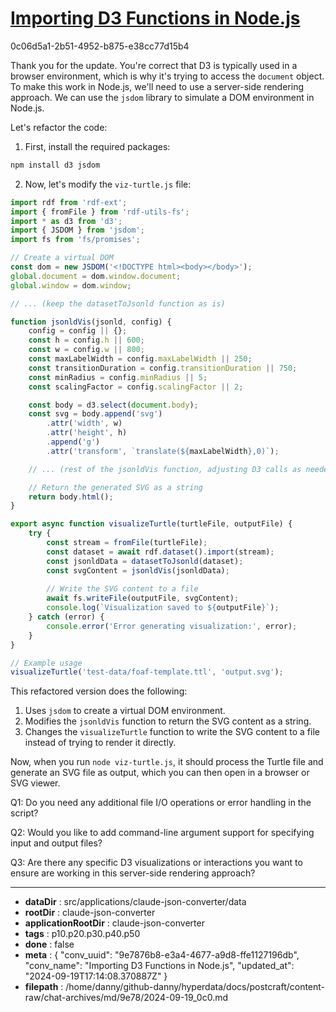 # [Importing D3 Functions in Node.js](https://claude.ai/chat/9e7876b8-e3a4-4677-a9d8-ffe1127196db)

0c06d5a1-2b51-4952-b875-e38cc77d15b4

 Thank you for the update. You're correct that D3 is typically used in a browser environment, which is why it's trying to access the `document` object. To make this work in Node.js, we'll need to use a server-side rendering approach. We can use the `jsdom` library to simulate a DOM environment in Node.js.

Let's refactor the code:

1. First, install the required packages:

```bash
npm install d3 jsdom
```

2. Now, let's modify the `viz-turtle.js` file:

```javascript
import rdf from 'rdf-ext';
import { fromFile } from 'rdf-utils-fs';
import * as d3 from 'd3';
import { JSDOM } from 'jsdom';
import fs from 'fs/promises';

// Create a virtual DOM
const dom = new JSDOM('<!DOCTYPE html><body></body>');
global.document = dom.window.document;
global.window = dom.window;

// ... (keep the datasetToJsonld function as is)

function jsonldVis(jsonld, config) {
    config = config || {};
    const h = config.h || 600;
    const w = config.w || 800;
    const maxLabelWidth = config.maxLabelWidth || 250;
    const transitionDuration = config.transitionDuration || 750;
    const minRadius = config.minRadius || 5;
    const scalingFactor = config.scalingFactor || 2;

    const body = d3.select(document.body);
    const svg = body.append('svg')
        .attr('width', w)
        .attr('height', h)
        .append('g')
        .attr('transform', `translate(${maxLabelWidth},0)`);

    // ... (rest of the jsonldVis function, adjusting D3 calls as needed)

    // Return the generated SVG as a string
    return body.html();
}

export async function visualizeTurtle(turtleFile, outputFile) {
    try {
        const stream = fromFile(turtleFile);
        const dataset = await rdf.dataset().import(stream);
        const jsonldData = datasetToJsonld(dataset);
        const svgContent = jsonldVis(jsonldData);
        
        // Write the SVG content to a file
        await fs.writeFile(outputFile, svgContent);
        console.log(`Visualization saved to ${outputFile}`);
    } catch (error) {
        console.error('Error generating visualization:', error);
    }
}

// Example usage
visualizeTurtle('test-data/foaf-template.ttl', 'output.svg');
```

This refactored version does the following:

1. Uses `jsdom` to create a virtual DOM environment.
2. Modifies the `jsonldVis` function to return the SVG content as a string.
3. Changes the `visualizeTurtle` function to write the SVG content to a file instead of trying to render it directly.

Now, when you run `node viz-turtle.js`, it should process the Turtle file and generate an SVG file as output, which you can then open in a browser or SVG viewer.

Q1: Do you need any additional file I/O operations or error handling in the script?

Q2: Would you like to add command-line argument support for specifying input and output files?

Q3: Are there any specific D3 visualizations or interactions you want to ensure are working in this server-side rendering approach?

---

* **dataDir** : src/applications/claude-json-converter/data
* **rootDir** : claude-json-converter
* **applicationRootDir** : claude-json-converter
* **tags** : p10.p20.p30.p40.p50
* **done** : false
* **meta** : {
  "conv_uuid": "9e7876b8-e3a4-4677-a9d8-ffe1127196db",
  "conv_name": "Importing D3 Functions in Node.js",
  "updated_at": "2024-09-19T17:14:08.370887Z"
}
* **filepath** : /home/danny/github-danny/hyperdata/docs/postcraft/content-raw/chat-archives/md/9e78/2024-09-19_0c0.md